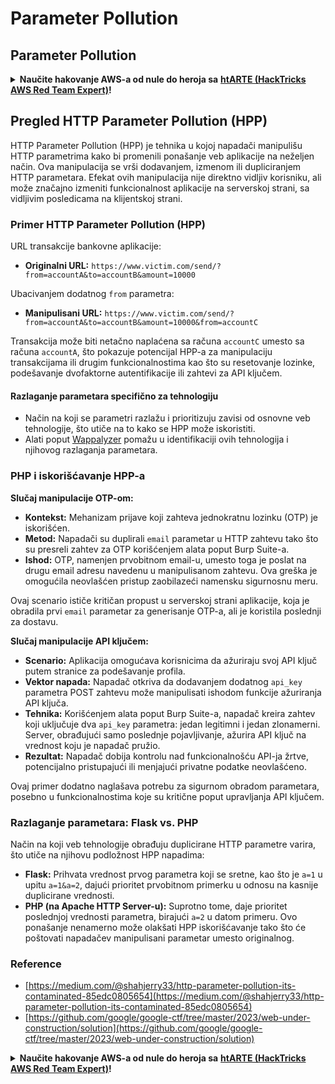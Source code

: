 # Parameter Pollution

## Parameter Pollution

<details>

<summary><strong>Naučite hakovanje AWS-a od nule do heroja sa</strong> <a href="https://training.hacktricks.xyz/courses/arte"><strong>htARTE (HackTricks AWS Red Team Expert)</strong></a><strong>!</strong></summary>

Drugi načini podrške HackTricks-u:

* Ako želite da vidite **vašu kompaniju reklamiranu na HackTricks-u** ili **preuzmete HackTricks u PDF formatu** proverite [**SUBSCRIPTION PLANS**](https://github.com/sponsors/carlospolop)!
* Nabavite [**zvanični PEASS & HackTricks swag**](https://peass.creator-spring.com)
* Otkrijte [**The PEASS Family**](https://opensea.io/collection/the-peass-family), našu kolekciju ekskluzivnih [**NFT-ova**](https://opensea.io/collection/the-peass-family)
* **Pridružite se** 💬 [**Discord grupi**](https://discord.gg/hRep4RUj7f) ili [**telegram grupi**](https://t.me/peass) ili nas **pratite** na **Twitter-u** 🐦 [**@carlospolopm**](https://twitter.com/hacktricks\_live)**.**
* **Podelite svoje hakovanje trikove slanjem PR-ova na** [**HackTricks**](https://github.com/carlospolop/hacktricks) i [**HackTricks Cloud**](https://github.com/carlospolop/hacktricks-cloud) github repozitorijume.

</details>

## Pregled HTTP Parameter Pollution (HPP)

HTTP Parameter Pollution (HPP) je tehnika u kojoj napadači manipulišu HTTP parametrima kako bi promenili ponašanje veb aplikacije na neželjen način. Ova manipulacija se vrši dodavanjem, izmenom ili dupliciranjem HTTP parametara. Efekat ovih manipulacija nije direktno vidljiv korisniku, ali može značajno izmeniti funkcionalnost aplikacije na serverskoj strani, sa vidljivim posledicama na klijentskoj strani.

### Primer HTTP Parameter Pollution (HPP)

URL transakcije bankovne aplikacije:

* **Originalni URL:** `https://www.victim.com/send/?from=accountA&to=accountB&amount=10000`

Ubacivanjem dodatnog `from` parametra:

* **Manipulisani URL:** `https://www.victim.com/send/?from=accountA&to=accountB&amount=10000&from=accountC`

Transakcija može biti netačno naplaćena sa računa `accountC` umesto sa računa `accountA`, što pokazuje potencijal HPP-a za manipulaciju transakcijama ili drugim funkcionalnostima kao što su resetovanje lozinke, podešavanje dvofaktorne autentifikacije ili zahtevi za API ključem.

#### **Razlaganje parametara specifično za tehnologiju**

* Način na koji se parametri razlažu i prioritizuju zavisi od osnovne veb tehnologije, što utiče na to kako se HPP može iskoristiti.
* Alati poput [Wappalyzer](https://addons.mozilla.org/en-US/firefox/addon/wappalyzer/) pomažu u identifikaciji ovih tehnologija i njihovog razlaganja parametara.

### PHP i iskorišćavanje HPP-a

**Slučaj manipulacije OTP-om:**

* **Kontekst:** Mehanizam prijave koji zahteva jednokratnu lozinku (OTP) je iskorišćen.
* **Metod:** Napadači su duplirali `email` parametar u HTTP zahtevu tako što su presreli zahtev za OTP korišćenjem alata poput Burp Suite-a.
* **Ishod:** OTP, namenjen prvobitnom email-u, umesto toga je poslat na drugu email adresu navedenu u manipulisanom zahtevu. Ova greška je omogućila neovlašćen pristup zaobilazeći namensku sigurnosnu meru.

Ovaj scenario ističe kritičan propust u serverskoj strani aplikacije, koja je obradila prvi `email` parametar za generisanje OTP-a, ali je koristila poslednji za dostavu.

**Slučaj manipulacije API ključem:**

* **Scenario:** Aplikacija omogućava korisnicima da ažuriraju svoj API ključ putem stranice za podešavanje profila.
* **Vektor napada:** Napadač otkriva da dodavanjem dodatnog `api_key` parametra POST zahtevu može manipulisati ishodom funkcije ažuriranja API ključa.
* **Tehnika:** Korišćenjem alata poput Burp Suite-a, napadač kreira zahtev koji uključuje dva `api_key` parametra: jedan legitimni i jedan zlonamerni. Server, obrađujući samo poslednje pojavljivanje, ažurira API ključ na vrednost koju je napadač pružio.
* **Rezultat:** Napadač dobija kontrolu nad funkcionalnošću API-ja žrtve, potencijalno pristupajući ili menjajući privatne podatke neovlašćeno.

Ovaj primer dodatno naglašava potrebu za sigurnom obradom parametara, posebno u funkcionalnostima koje su kritične poput upravljanja API ključem.

### Razlaganje parametara: Flask vs. PHP

Način na koji veb tehnologije obrađuju duplicirane HTTP parametre varira, što utiče na njihovu podložnost HPP napadima:

* **Flask:** Prihvata vrednost prvog parametra koji se sretne, kao što je `a=1` u upitu `a=1&a=2`, dajući prioritet prvobitnom primerku u odnosu na kasnije duplicirane vrednosti.
* **PHP (na Apache HTTP Server-u):** Suprotno tome, daje prioritet poslednjoj vrednosti parametra, birajući `a=2` u datom primeru. Ovo ponašanje nenamerno može olakšati HPP iskorišćavanje tako što će poštovati napadačev manipulisani parametar umesto originalnog.

### Reference

* [https://medium.com/@shahjerry33/http-parameter-pollution-its-contaminated-85edc0805654](https://medium.com/@shahjerry33/http-parameter-pollution-its-contaminated-85edc0805654)
* [https://github.com/google/google-ctf/tree/master/2023/web-under-construction/solution](https://github.com/google/google-ctf/tree/master/2023/web-under-construction/solution)

<details>

<summary><strong>Naučite hakovanje AWS-a od nule do heroja sa</strong> <a href="https://training.hacktricks.xyz/courses/arte"><strong>htARTE (HackTricks AWS Red Team Expert)</strong></a><strong>!</strong></summary>

Drugi načini podrške HackTricks-u:

* Ako želite da vidite **vašu kompaniju reklamiranu na HackTricks-u** ili **preuzmete HackTricks u PDF formatu** proverite [**SUBSCRIPTION PLANS**](https://github.com/sponsors/carlospolop)!
* Nabavite [**zvanični PEASS & HackTricks swag**](https://peass.creator-spring.com)
* Otkrijte [**The PEASS Family**](https://opensea.io/collection/the-peass-family), našu kolekciju ekskluzivnih [**NFT-ova**](https://opensea.io/collection/the-peass-family)
* **Pridružite se** 💬 [**Discord grupi**](https://discord.gg/hRep4RUj7f) ili [**telegram grupi**](https://t.me/peass) ili nas **pratite** na **Twitter-u** 🐦 [**@carlospolopm**](https://twitter.com/hacktricks\_live)**.**
* **Podelite svoje hakovanje trikove slanjem PR-ova na** [**HackTricks**](https://github.com/carlospolop/hacktricks) i [**HackTricks Cloud**](https://github.com/carlospolop/hacktricks-cloud) github repozitorijume.

</details>
